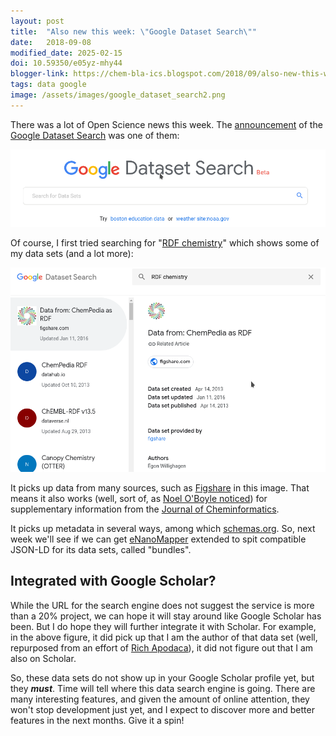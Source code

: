 ```yaml
---
layout: post
title:  "Also new this week: \"Google Dataset Search\""
date:   2018-09-08
modified_date: 2025-02-15
doi: 10.59350/e05yz-mhy44
blogger-link: https://chem-bla-ics.blogspot.com/2018/09/also-new-this-week-google-dataset-search.html
tags: data google
image: /assets/images/google_dataset_search2.png
---
```


There was a lot of Open Science news this week. The [announcement](https://www.blog.google/products/search/making-it-easier-discover-datasets/)
of the [Google Dataset Search](https://toolbox.google.com/datasetsearch) was one of them:

![](/assets/images/google_dataset_search.png)

Of course, I first tried searching for "[RDF chemistry](https://toolbox.google.com/datasetsearch/search?query=RDF%20chemistry&docid=hiQ14TdWzjx%2FQ37gAAAAAA%3D%3D)"
which shows some of my data sets (and a lot more):

![](/assets/images/google_dataset_search2.png)

It picks up data from many sources, such as [Figshare](https://figshare.com/) in this image. That means it also works
(well, sort of, as [Noel O'Boyle noticed](https://twitter.com/baoilleach/status/1037986030266318848)) for
supplementary information from the [Journal of Cheminformatics](https://jcheminf.biomedcentral.com/).

It picks up metadata in several ways, among which [schemas.org](http://schemas.org/). So, next week we'll see if
we can get [eNanoMapper](http://enanomapper.net/) extended to spit compatible JSON-LD for its data sets, called "bundles".

## Integrated with Google Scholar?

While the URL for the search engine does not suggest the service is more than a 20% project, we can
hope it will stay around like Google Scholar has been. But I do hope they will further integrate it
with Scholar. For example, in the above figure, it did pick up that I am the author of that data set
(well, repurposed from an effort of [Rich Apodaca](https://twitter.com/rapodaca)), it did not figure
out that I am also on Scholar.

So, these data sets do not show up in your Google Scholar profile yet, but they ***must***. Time will
tell where this data search engine is going. There are many interesting features, and given the amount
of online attention, they won't stop development just yet, and I expect to discover more and better
features in the next months. Give it a spin!
